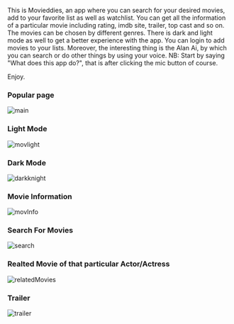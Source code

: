 This is Movieddies, an app where you can search for your desired movies, add to your favorite list as well as watchlist. You can get all the information of a particular movie including rating, imdb site, trailer, top cast and so on. The movies can be chosen by different genres. There is dark and light mode as well to get a better experience with the app. You can login to add movies to your lists. Moreover, the interesting thing is the Alan Ai, by which you can search or do other things by using your voice. NB: Start by saying "What does this app do?", that is after clicking the mic button of course. 

Enjoy.

### Popular page
![main](https://user-images.githubusercontent.com/75217894/198063729-8fe16017-e449-4b40-a277-8676a5f4163c.PNG)

### Light Mode
![movlight](https://user-images.githubusercontent.com/75217894/198059652-ad606008-f9fb-4258-b051-6991425154ff.PNG)

### Dark Mode
![darkknight](https://user-images.githubusercontent.com/75217894/198059714-38f550d2-d372-4fa9-b840-0e99909c8ec1.PNG)

### Movie Information
![movInfo](https://user-images.githubusercontent.com/75217894/198063237-533ef034-717d-43c0-a177-9f448a1d2c9b.PNG)

### Search For Movies
![search](https://user-images.githubusercontent.com/75217894/198063940-0ac28a1e-f73a-4017-981a-809ad1a6b417.PNG)

### Realted Movie of that particular Actor/Actress
![relatedMovies](https://user-images.githubusercontent.com/75217894/198061533-ee4f9a4c-9d1b-4e03-95e1-f4f8ffbe307d.PNG)

### Trailer
![trailer](https://user-images.githubusercontent.com/75217894/198061656-53c5e144-6cc8-48ac-b4e2-3422bffed046.PNG)
